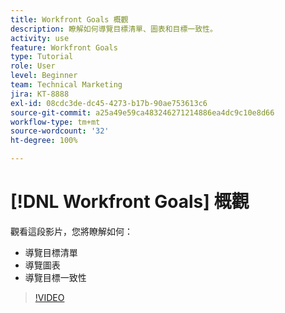 ```yaml
---
title: Workfront Goals 概觀
description: 瞭解如何導覽目標清單、圖表和目標一致性。
activity: use
feature: Workfront Goals
type: Tutorial
role: User
level: Beginner
team: Technical Marketing
jira: KT-8888
exl-id: 08cdc3de-dc45-4273-b17b-90ae753613c6
source-git-commit: a25a49e59ca483246271214886ea4dc9c10e8d66
workflow-type: tm+mt
source-wordcount: '32'
ht-degree: 100%

---
```


# [!DNL Workfront Goals] 概觀

觀看這段影片，您將瞭解如何：

* 導覽目標清單
* 導覽圖表
* 導覽目標一致性

>[!VIDEO](https://video.tv.adobe.com/v/335182/?quality=12&learn=on)

